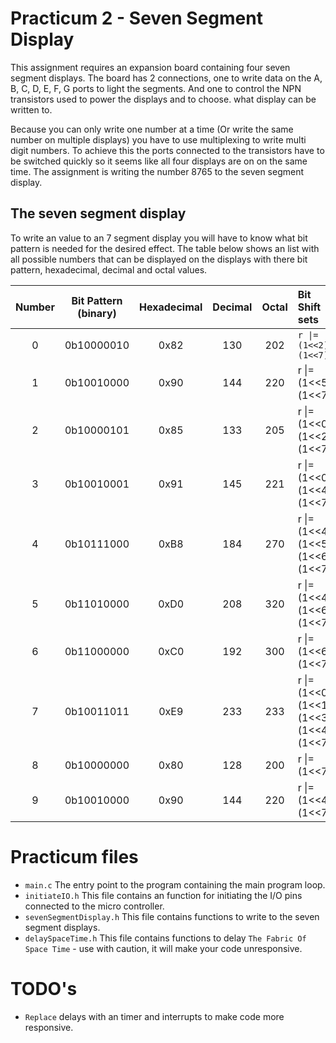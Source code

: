 # Practicum 2 - Seven Segment Display
This assignment requires an expansion board containing four seven segment displays. The
board has 2 connections, one to write data on the A, B, C, D, E, F, G ports to light the
segments. And one to control the NPN transistors used to power the displays and to choose.
what display can be written to. 

Because you can only write one number at a time (Or write the same number on multiple displays) 
you have to use multiplexing to write multi digit numbers. To achieve this the ports connected to
the transistors have to be switched quickly so it seems like all four displays are on on the same 
time. The assignment is writing the number 8765 to the seven segment display.

## The seven segment display
To write an value to an 7 segment display you will have to know what bit pattern is needed for the
desired effect. The table below shows an list with all possible numbers that can be displayed on the 
displays with there bit pattern, hexadecimal, decimal and octal values.

|  Number   |   Bit Pattern (binary)   |   Hexadecimal  |   Decimal   |   Octal  | Bit Shift sets               |
|:---------:|:------------------------:|:--------------:|:-----------:|:--------:|:-----------------------------|
|        0  |               0b10000010 |           0x82 |         130 |     202  | `r \|= (1<<2)\|(1<<7)`          |
|        1  |               0b10010000 |           0x90 |         144 |     220  | r \|= (1<<5)\|(1<<7)           |
|        2  |               0b10000101 |           0x85 |         133 |     205  | r \|= (1<<0)\|(1<<2)\|(1<<7)    |
|        3  |               0b10010001 |           0x91 |         145 |     221  | r \|= (1<<0)\|(1<<4)\|(1<<7)    |
|        4  |               0b10111000 |           0xB8 |         184 |     270  | r \|= (1<<4)\|(1<<5)\|(1<<6)\|(1<<7)|
|        5  |               0b11010000 |           0xD0 |         208 |     320  | r \|= (1<<4)\|(1<<6)\|(1<<7)    |
|        6  |               0b11000000 |           0xC0 |         192 |     300  | r \|= (1<<6)\|(1<<7)           |
|        7  |               0b10011011 |           0xE9 |         233 |     233  | r \|= (1<<0)\|(1<<1)\|(1<<3)\|(1<<4)\|(1<<7)|
|        8  |               0b10000000 |           0x80 |         128 |     200  | r \|= (1<<7)                  |
|        9  |               0b10010000 |           0x90 |         144 |     220  | r \|= (1<<4)\|(1<<7)           |

# Practicum files
 - `main.c` The entry point to the program containing the main program loop.
 - `initiateIO.h` This file contains an function for initiating the I/O pins connected to the micro controller.
 - `sevenSegmentDisplay.h` This file contains functions to write to the seven segment displays.
 - `delaySpaceTime.h` This file contains functions to delay `The Fabric Of Space Time` - use with caution, it will make your code unresponsive. 
 
# TODO's 
 - `Replace` delays with an timer and interrupts to make code more responsive.
 
